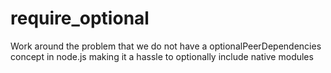# require_optional

Work around the problem that we do not have a optionalPeerDependencies concept in node.js making it a hassle to optionally include native modules
